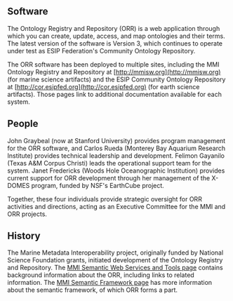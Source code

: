 ## Software

The Ontology Registry and Repository (ORR) is a web application through which you can create, update, 
access, and map ontologies and their terms. 
The latest version of the software is Version 3, 
which continues to operate under test as ESIP Federation's Community Ontology Repository.

The ORR software has been deployed to multiple sites, including
the MMI Ontology Registry and Repository at [http://mmisw.org](http://mmisw.org) (for marine science artifacts) and 
the ESIP Community Ontology Repository at [http://cor.esipfed.org](http://cor.esipfed.org) (for earth science artifacts). 
Those pages link to additional documentation available for each system.

## People

John Graybeal (now at Stanford University) provides program management for the ORR software, and 
Carlos Rueda (Monterey Bay Aquarium Research Institute) provides technical leadership and development. 
Felimon Gayanilo (Texas A&M Corpus Christi) leads the operational support team for the system.
Janet Fredericks (Woods Hole Oceanographic Institution) provides current support for ORR development 
through her management of the X-DOMES program, funded by NSF's EarthCube project. 

Together, these four individuals provide strategic oversight for ORR activities and directions, 
acting as an Executive Committee for the MMI and ORR projects.

## History

The Marine Metadata Interoperability project, originally funded by National Science Foundation grants, 
initiated development of the Ontology Registry and Repository.
The [MMI Semantic Web Services and Tools page](http://marinemetadata.org/mmiswinfo/) contains background information about the ORR, 
including links to related information. 
The [MMI Semantic Framework page](http://marinemetadata.org/semanticframework) has more information about the semantic framework, 
of which ORR forms a part. 
